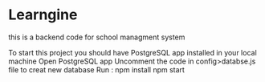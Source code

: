 # Learngine

this is a backend code for school managment system

To start this project you should have PostgreSQL app installed in your local machine
Open PostgreSQL app
Uncomment the code in config>databse.js file to creat new database
Run :
npm install
npm start
